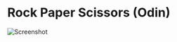 # Rock Paper Scissors (Odin)
![Screenshot](https://github.com/Mizuw/odin-rock-paper-scissors/blob/main/assets/README/screenshot.png)